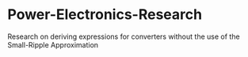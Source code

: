 # Power-Electronics-Research
Research on deriving expressions for converters without the use of the Small-Ripple Approximation
